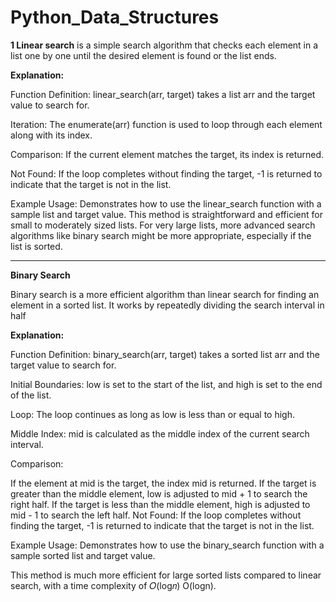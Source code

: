 # Python_Data_Structures

**1 Linear search** 
is a simple search algorithm that checks each element in a list one by one until the desired element is found or the list ends. 

**Explanation:**

Function Definition: linear_search(arr, target) takes a list arr and the target value to search for.

Iteration: 
The enumerate(arr) function is used to loop through each element along with its index.

Comparison: 
If the current element matches the target, its index is returned.

Not Found: 
If the loop completes without finding the target, -1 is returned to indicate that the target is not in the list.

Example Usage:
Demonstrates how to use the linear_search function with a sample list and target value.
This method is straightforward and efficient for small to moderately sized lists. For very large lists, more advanced search algorithms like binary search might be more appropriate, especially if the list is sorted.


----------------------------------------------------

**Binary Search**

Binary search is a more efficient algorithm than linear search for finding an element in a sorted list. It works by repeatedly dividing the search interval in half

**Explanation:**

Function Definition: binary_search(arr, target) takes a sorted list arr and the target value to search for.

Initial Boundaries: low is set to the start of the list, and high is set to the end of the list.

Loop: The loop continues as long as low is less than or equal to high.

Middle Index: mid is calculated as the middle index of the current search interval.

Comparison:

If the element at mid is the target, the index mid is returned.
If the target is greater than the middle element, low is adjusted to mid + 1 to search the right half.
If the target is less than the middle element, high is adjusted to mid - 1 to search the left half.
Not Found: If the loop completes without finding the target, -1 is returned to indicate that the target is not in the list.

Example Usage: Demonstrates how to use the binary_search function with a sample sorted list and target value.

This method is much more efficient for large sorted lists compared to linear search, with a time complexity of 
𝑂(log𝑛)
O(logn).











